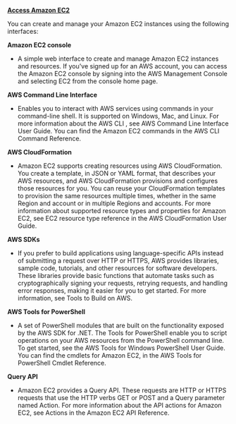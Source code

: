 **[Access Amazon EC2](https://docs.aws.amazon.com/AWSEC2/latest/UserGuide/concepts.html#access-ec2)**

You can create and manage your Amazon EC2 instances using the following interfaces:

**Amazon EC2 console**  
- A simple web interface to create and manage Amazon EC2 instances and resources. If you've signed up for an AWS account, you can access the Amazon EC2 console by signing into the AWS Management Console and selecting EC2 from the console home page.

**AWS Command Line Interface**
- Enables you to interact with AWS services using commands in your command-line shell. It is supported on Windows, Mac, and Linux. For more information about the AWS CLI , see AWS Command Line Interface User Guide. You can find the Amazon EC2 commands in the AWS CLI Command Reference.

**AWS CloudFormation**
- Amazon EC2 supports creating resources using AWS CloudFormation. You create a template, in JSON or YAML format, that describes your AWS resources, and AWS CloudFormation provisions and configures those resources for you. You can reuse your CloudFormation templates to provision the same resources multiple times, whether in the same Region and account or in multiple Regions and accounts. For more information about supported resource types and properties for Amazon EC2, see EC2 resource type reference in the AWS CloudFormation User Guide.

**AWS SDKs**
- If you prefer to build applications using language-specific APIs instead of submitting a request over HTTP or HTTPS, AWS provides libraries, sample code, tutorials, and other resources for software developers. These libraries provide basic functions that automate tasks such as cryptographically signing your requests, retrying requests, and handling error responses, making it easier for you to get started. For more information, see Tools to Build on AWS.

**AWS Tools for PowerShell**
- A set of PowerShell modules that are built on the functionality exposed by the AWS SDK for .NET. The Tools for PowerShell enable you to script operations on your AWS resources from the PowerShell command line. To get started, see the AWS Tools for Windows PowerShell User Guide. You can find the cmdlets for Amazon EC2, in the AWS Tools for PowerShell Cmdlet Reference.

**Query API**
- Amazon EC2 provides a Query API. These requests are HTTP or HTTPS requests that use the HTTP verbs GET or POST and a Query parameter named Action. For more information about the API actions for Amazon EC2, see Actions in the Amazon EC2 API Reference.

